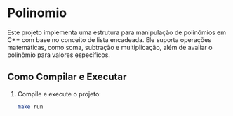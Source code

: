 # Polinomio

Este projeto implementa uma estrutura para manipulação de polinômios em C++ com base no conceito de lista encadeada. Ele suporta operações matemáticas, como soma, subtração e multiplicação, além de avaliar o polinômio para valores específicos.

## Como Compilar e Executar

1. Compile e execute o projeto:
   ```bash
   make run